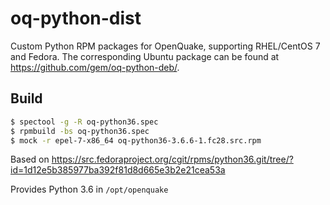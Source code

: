 # oq-python-dist
Custom Python RPM packages for OpenQuake, supporting RHEL/CentOS 7 and Fedora. The corresponding Ubuntu package can be found at https://github.com/gem/oq-python-deb/.

## Build

```bash
$ spectool -g -R oq-python36.spec
$ rpmbuild -bs oq-python36.spec
$ mock -r epel-7-x86_64 oq-python36-3.6.6-1.fc28.src.rpm
```

Based on https://src.fedoraproject.org/cgit/rpms/python36.git/tree/?id=1d12e5b385977ba392f81d8d665e3b2e21cea53a

Provides Python 3.6 in `/opt/openquake`
